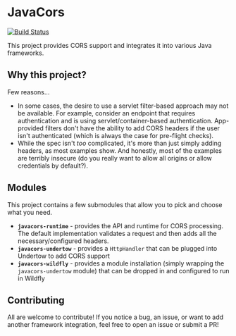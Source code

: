 # JavaCors

[![Build Status](https://travis-ci.org/mikesir87/javacors.svg?branch=master)](https://travis-ci.org/mikesir87/javacors)

This project provides CORS support and integrates it into various Java frameworks.

## Why this project?

Few reasons...

- In some cases, the desire to use a servlet filter-based approach may not be available. For example, consider an endpoint that requires authentication and is using servlet/container-based authentication. App-provided filters don't have the ability to add CORS headers if the user isn't authenticated (which is always the case for pre-flight checks).
- While the spec isn't _too_ complicated, it's more than just simply adding headers, as most examples show. And honestly, most of the examples are terribly insecure (do you really want to allow all origins or allow credentials by default?).


## Modules

This project contains a few submodules that allow you to pick and choose what you need.

- **`javacors-runtime`** - provides the API and runtime for CORS processing. The default implementation validates a request and then adds all the necessary/configured headers.
- **`javacors-undertow`** - provides a `HttpHandler` that can be plugged into Undertow to add CORS support
- **`javacors-wildfly`** - provides a module installation (simply wrapping the `javacors-undertow` module) that can be dropped in and configured to run in Wildfly


## Contributing

All are welcome to contribute! If you notice a bug, an issue, or want to add another framework integration, feel free to open an issue or submit a PR!
